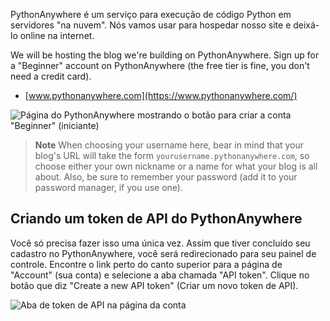 PythonAnywhere é um serviço para execução de código Python em servidores "na nuvem". Nós vamos usar para hospedar nosso site e deixá-lo online na internet.

We will be hosting the blog we're building on PythonAnywhere. Sign up for a "Beginner" account on PythonAnywhere (the free tier is fine, you don't need a credit card).

* [www.pythonanywhere.com](https://www.pythonanywhere.com/)

![Página do PythonAnywhere mostrando o botão para criar a conta "Beginner" (iniciante)](../deploy/images/pythonanywhere_beginner_account_button.png)

> **Note** When choosing your username here, bear in mind that your blog's URL will take the form `yourusername.pythonanywhere.com`, so choose either your own nickname or a name for what your blog is all about. Also, be sure to remember your password (add it to your password manager, if you use one).

## Criando um token de API do PythonAnywhere

Você só precisa fazer isso uma única vez. Assim que tiver concluído seu cadastro no PythonAnywhere, você será redirecionado para seu painel de controle. Encontre o link perto do canto superior para a página de "Account" (sua conta) e selecione a aba chamada "API token". Clique no botão que diz "Create a new API token" (Criar um novo token de API).

![Aba de token de API na página da conta](../deploy/images/pythonanywhere_create_api_token.png)